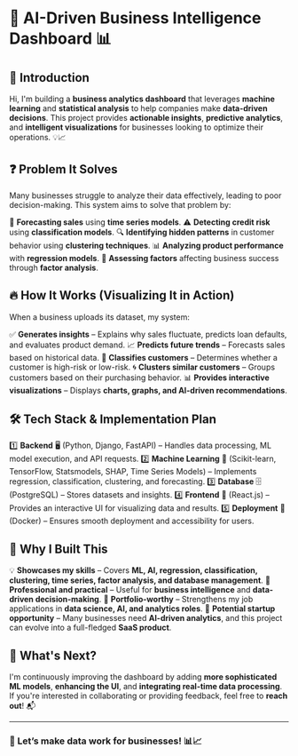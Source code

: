 # 🚀 AI-Driven Business Intelligence Dashboard 📊

## 🌟 Introduction
Hi, I'm building a **business analytics dashboard** that leverages **machine learning** and **statistical analysis** to help companies make **data-driven decisions**. This project provides **actionable insights**, **predictive analytics**, and **intelligent visualizations** for businesses looking to optimize their operations. 💡📈

## ❓ Problem It Solves
Many businesses struggle to analyze their data effectively, leading to poor decision-making. This system aims to solve that problem by:

🔮 **Forecasting sales** using **time series models**.
⚠️ **Detecting credit risk** using **classification models**.
🔍 **Identifying hidden patterns** in customer behavior using **clustering techniques**.
📊 **Analyzing product performance** with **regression models**.
📌 **Assessing factors** affecting business success through **factor analysis**.

## 🔥 How It Works (Visualizing It in Action)
When a business uploads its dataset, my system:

✅ **Generates insights** – Explains why sales fluctuate, predicts loan defaults, and evaluates product demand.
📈 **Predicts future trends** – Forecasts sales based on historical data.
🔎 **Classifies customers** – Determines whether a customer is high-risk or low-risk.
🌀 **Clusters similar customers** – Groups customers based on their purchasing behavior.
📊 **Provides interactive visualizations** – Displays **charts, graphs, and AI-driven recommendations**.

## 🛠️ Tech Stack & Implementation Plan

1️⃣ **Backend** 🖥️ (Python, Django, FastAPI) – Handles data processing, ML model execution, and API requests.
2️⃣ **Machine Learning** 🤖 (Scikit-learn, TensorFlow, Statsmodels, SHAP, Time Series Models) – Implements regression, classification, clustering, and forecasting.
3️⃣ **Database** 🗄️ (PostgreSQL) – Stores datasets and insights.
4️⃣ **Frontend** 🎨 (React.js) – Provides an interactive UI for visualizing data and results.
5️⃣ **Deployment** 🚢 (Docker) – Ensures smooth deployment and accessibility for users.

## 🎯 Why I Built This

💡 **Showcases my skills** – Covers **ML, AI, regression, classification, clustering, time series, factor analysis, and database management**.
🎯 **Professional and practical** – Useful for **business intelligence** and **data-driven decision-making**.
📌 **Portfolio-worthy** – Strengthens my job applications in **data science, AI, and analytics roles**.
🚀 **Potential startup opportunity** – Many businesses need **AI-driven analytics**, and this project can evolve into a full-fledged **SaaS product**.

## 🔮 What's Next?
I'm continuously improving the dashboard by adding **more sophisticated ML models**, **enhancing the UI**, and **integrating real-time data processing**. If you're interested in collaborating or providing feedback, feel free to **reach out**! 📬

---

### 🚀 Let’s make **data work for businesses**! 📊📈

